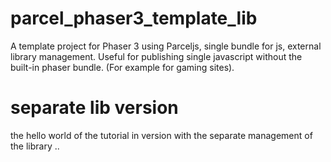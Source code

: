 # parcel_phaser3_template_lib
A template project for Phaser 3 using Parceljs, single bundle for js, external library management.
Useful for publishing single javascript without the built-in phaser bundle.
(For example for gaming sites).

# separate lib version
the hello world of the tutorial in version with the separate management of the library ..